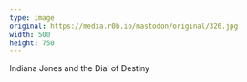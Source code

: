 ```yaml
---
type: image
original: https://media.r0b.io/mastodon/original/326.jpg
width: 500
height: 750
---
```


Indiana Jones and the Dial of Destiny
